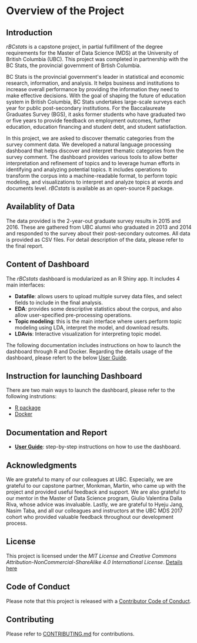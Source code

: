 # Overview of the Project
## Introduction

*rBCstats* is a capstone project, in partial fulfillment of the degree requirements for the Master of Data Science (MDS) at the University of British Columbia (UBC). This project was completed in partnership with the BC Stats, the provincial government of Brtish Columbia.

BC Stats is the provincial government's leader in statistical and economic research, information, and analysis. It helps business and institutions to increase overall performance by providing the information they need to make effective decisions. With the goal of shaping the future of education system in British Columbia, BC Stats undertakes large-scale surveys each year for public post-secondary institutions. For the Baccalaureate Graduates Survey (BGS), it asks former students who have graduated two or five years to provide feedback on employment outcomes, further education, education financing and student debt, and student satisfaction.

In this project, we are asked to discover thematic categories from the survey comment data. We developed a natural language processing dashboard that helps discover and interpret thematic categories from the survey comment. The dashboard provides various tools to allow better interpretation and refinement of topics and to leverage human efforts in identifying and analyzing potential topics. It includes operations to transform the corpus into a machine-readable format, to perform topic modeling, and visualizations to interpret and analyze topics at words and documents level. *rBCstats* is available as an open-source R package.

## Availablity of Data

The data provided is the 2-year-out graduate survey results in 2015 and 2016. These are gathered from UBC alumni who graduated in 2013 and 2014 and responded to the survey about their post-secondary outcomes. All data is provided as CSV files. For detail description of the data, please refer to the final report.

## Content of Dashboard

The *rBCstats* dashboard is modularized as an R Shiny app. It includes 4 main interfaces:

- **Datafile**: allows users to upload multiple survey data files, and select fields to include in the final analysis.
- **EDA**: provides some descriptive statistics about the corpus, and also allow user-specified pre-processing operations.
- **Topic modeling**: this is the main interface where users perform topic modeling using LDA, interpret the model, and download results.
- **LDAvis**: Interactive visualization for interpreting topic model.

The following documentation includes instructions on how to launch the dashboard through R and Docker.
Regarding the details usage of the dashboard, please refert to the below [User Guide](#documentation-and-report).

## Instruction for launching Dashboard
There are two main ways to launch the dashboard, please refer to the following instrutions:  

- [R package](./rBCstats/README.md)
- [Docker](docker-instruction.md)

## Documentation and Report
- **[User Guide](https://github.com/bcgov/Interactive_topic_modeling/blob/master/doc/user-guide.pdf)**: step-by-step instructions on how to use the dashboard.

## Acknowledgments

We are grateful to many of our colleagues at UBC. Especially, we are grateful to our capstone partner, Monkman, Martin, who came up with the project and provided useful feedback and support. We are also grateful to our mentor in the Master of Data Science program, Giulio Valentina Dalla Riva, whose advice was invaluable. Lastly, we are grateful to Hyeju Jang, Nasim Taba, and all our colleagues and instructors at the UBC MDS 2017 cohort who provided valuable feedback throughout our development process.

## License

This project is licensed under the *MIT License* and *Creative Commons Attribution-NonCommercial-ShareAlike 4.0 International License*. [Details here](LINCESE.Md)

## Code of Conduct

Please note that this project is released with a [Contributor Code of Conduct](CODE_OF_CONDUCT.md).

## Contributing

Please refer to [CONTRIBUTING.md](CONTRIBUTING.md) for contributions.
